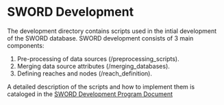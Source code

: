 # SWORD Development
The development directory contains scripts used in the intial development of the SWORD database. SWORD development consists of 3 main components:
1) Pre-processing of data sources (/preprocessing_scripts).
2) Merging data source attributes (/merging_databases).
3) Defining reaches and nodes (/reach_definition).

A detailed description of the scripts and how to implement them is cataloged in the [SWORD Development Program Document](https://drive.google.com/file/d/1OnYz-my5EqORbvC9OdZ3rGpqB8k1VziJ/view?usp=sharing)

